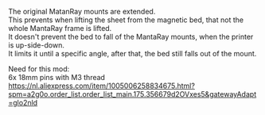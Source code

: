 The original MatanRay mounts are extended. <br>
This prevents when lifting the sheet from the magnetic bed, that not the whole MantaRay frame is lifted. <br>
It doesn't prevent the bed to fall of the MantaRay mounts, when the printer is up-side-down. <br>
It limits it until a specific angle, after that, the bed still falls out of the mount. <br>

Need for this mod: <br>
6x 18mm pins with M3 thread <br>
https://nl.aliexpress.com/item/1005006258834675.html?spm=a2g0o.order_list.order_list_main.175.356679d2OVxes5&gatewayAdapt=glo2nld <br>
